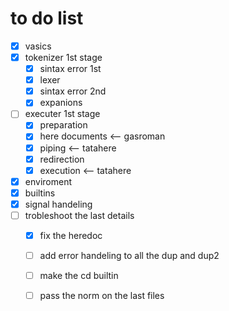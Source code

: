 # to do list

- [x] vasics
- [x] tokenizer 1st stage
	- [x] sintax error 1st
	- [x] lexer
	- [x] sintax error 2nd
	- [x] expanions
- [ ] executer 1st stage
	- [x] preparation
	- [x] here documents <-- gasroman
	- [x] piping <-- tatahere
	- [x] redirection
	- [x] execution <-- tatahere
- [x] enviroment
- [x] builtins
- [x] signal handeling
- [ ] trobleshoot the last details
	- [x] fix the heredoc
	- [ ] add error handeling to all the dup and dup2
	- [ ] make the cd builtin
	- [ ] pass the norm on the last files

